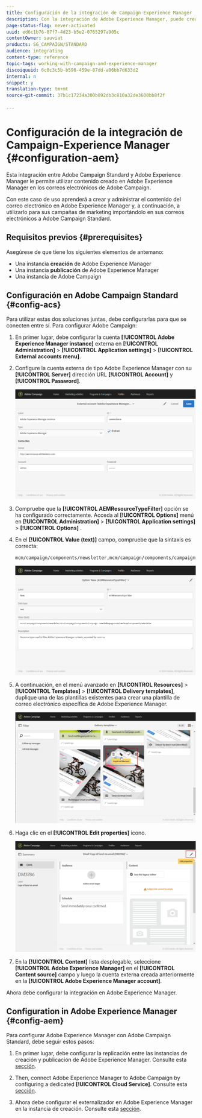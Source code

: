 ```yaml
---
title: Configuración de la integración de Campaign-Experience Manager
description: Con la integración de Adobe Experience Manager, puede crear contenido directamente en AEM y utilizarlo posteriormente en Adobe Campaign.
page-status-flag: never-activated
uuid: ed6c1b76-87f7-4d23-b5e2-0765297a905c
contentOwner: sauviat
products: SG_CAMPAIGN/STANDARD
audience: integrating
content-type: reference
topic-tags: working-with-campaign-and-experience-manager
discoiquuid: 6c0c3c5b-b596-459e-87dd-a06bb7d633d2
internal: n
snippet: y
translation-type: tm+mt
source-git-commit: 37b1c17234a300b092db3c810a32de3600bb8f2f

---
```



# Configuración de la integración de Campaign-Experience Manager {#configuration-aem}

Esta integración entre Adobe Campaign Standard y Adobe Experience Manager le permite utilizar contenido creado en Adobe Experience Manager en los correos electrónicos de Adobe Campaign.

Con este caso de uso aprenderá a crear y administrar el contenido del correo electrónico en Adobe Experience Manager y, a continuación, a utilizarlo para sus campañas de marketing importándolo en sus correos electrónicos a Adobe Campaign Standard.

## Requisitos previos {#prerequisites}

Asegúrese de que tiene los siguientes elementos de antemano:

* Una instancia **creación** de Adobe Experience Manager
* Una instancia **publicación** de Adobe Experience Manager
* Una instancia de Adobe Campaign

## Configuración en Adobe Campaign Standard {#config-acs}

Para utilizar estas dos soluciones juntas, debe configurarlas para que se conecten entre sí.
Para configurar Adobe Campaign:

1. En primer lugar, debe configurar la cuenta **[!UICONTROL Adobe Experience Manager instance]** externa en **[!UICONTROL Administration]** > **[!UICONTROL Application settings]** > **[!UICONTROL External accounts menu]**.

1. Configure la cuenta externa de tipo Adobe Experience Manager con su **[!UICONTROL Server]** dirección URL **[!UICONTROL Account]** y **[!UICONTROL Password]**.

   ![](assets/aem_1.png)

1. Compruebe que la **[!UICONTROL AEMResourceTypeFilter]** opción se ha configurado correctamente. Acceda al **[!UICONTROL Options]** menú en **[!UICONTROL Administration]** > **[!UICONTROL Application settings]** > **[!UICONTROL Options]** .

1. En el **[!UICONTROL Value (text)]** campo, compruebe que la sintaxis es correcta:

   ```
   mcm/campaign/components/newsletter,mcm/campaign/components/campaign_newsletterpage,mcm/neolane/components/newsletter
   ```

   ![](assets/aem_2.png)

1. A continuación, en el menú avanzado en **[!UICONTROL Resources]** > **[!UICONTROL Templates]** > **[!UICONTROL Delivery templates]**, duplique una de las plantillas existentes para crear una plantilla de correo electrónico específica de Adobe Experience Manager.

   ![](assets/aem_3.png)

1. Haga clic en el **[!UICONTROL Edit properties]** icono.

   ![](assets/aem_4.png)

1. En la **[!UICONTROL Content]** lista desplegable, seleccione **[!UICONTROL Adobe Experience Manager]** en el **[!UICONTROL Content source]** campo y luego la cuenta externa creada anteriormente en la **[!UICONTROL Adobe Experience Manager account]**.

Ahora debe configurar la integración en Adobe Experience Manager.

## Configuration in Adobe Experience Manager {#config-aem}

Para configurar Adobe Experience Manager con Adobe Campaign Standard, debe seguir estos pasos:

1. En primer lugar, debe configurar la replicación entre las instancias de creación y publicación de Adobe Experience Manager. Consulte esta [sección](https://docs.adobe.com/content/help/en/experience-manager-65/administering/integration/campaignstandard.html#configuring-adobe-experience-manager).

1. Then, connect Adobe Experience Manager to Adobe Campaign by configuring a dedicated **[!UICONTROL Cloud Service]**. Consulte esta [sección](https://docs.adobe.com/content/help/en/experience-manager-65/administering/integration/campaignstandard.html#connecting-aem-to-adobe-campaign).

1. Ahora debe configurar el externalizador en Adobe Experience Manager en la instancia de creación. Consulte esta [sección](https://docs.adobe.com/content/help/en/experience-manager-65/administering/integration/campaignstandard.html#configuring-the-externalizer).

